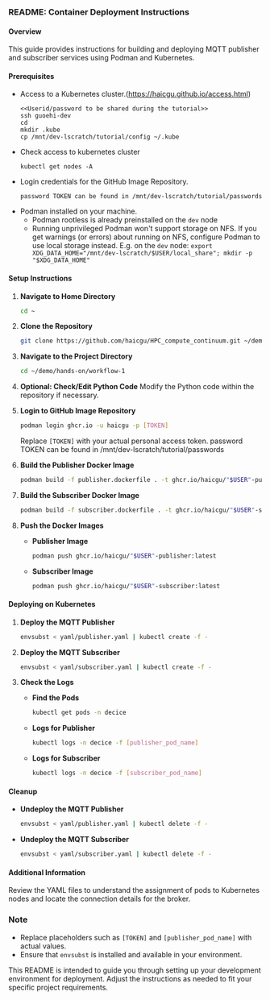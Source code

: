 
### README: Container Deployment Instructions

#### Overview
This guide provides instructions for building and deploying MQTT publisher and subscriber services using Podman and Kubernetes.

#### Prerequisites
- Access to a Kubernetes cluster.(https://haicgu.github.io/access.html)
    ```
    <<Userid/password to be shared during the tutorial>>
    ssh guoehi-dev
    cd
    mkdir .kube
    cp /mnt/dev-lscratch/tutorial/config ~/.kube
   ```
- Check access to kubernetes cluster
  ```
  kubectl get nodes -A
   ```
- Login credentials for the GitHub Image Repository.
     ```
    password TOKEN can be found in /mnt/dev-lscratch/tutorial/passwords
   ```
- Podman installed on your machine.
   - Podman rootless is already preinstalled on the `dev` node
   - Running unprivileged Podman won't support storage on NFS. If you get warnings (or errors) about running on NFS, configure Podman to use local storage instead. E.g. on the `dev` node: `export XDG_DATA_HOME="/mnt/dev-lscratch/$USER/local_share"; mkdir -p "$XDG_DATA_HOME"`

#### Setup Instructions

1. **Navigate to Home Directory**
   ```bash
   cd ~
   ```

2. **Clone the Repository**
   ```bash
   git clone https://github.com/haicgu/HPC_compute_continuum.git ~/demo/
   ```

3. **Navigate to the Project Directory**
   ```bash
   cd ~/demo/hands-on/workflow-1
   ```

4. **Optional: Check/Edit Python Code**
   Modify the Python code within the repository if necessary.

5. **Login to GitHub Image Repository**
   ```bash
   podman login ghcr.io -u haicgu -p [TOKEN]
   ```
   Replace `[TOKEN]` with your actual personal access token.
   password TOKEN can be found in /mnt/dev-lscratch/tutorial/passwords

7. **Build the Publisher Docker Image**
   ```bash
   podman build -f publisher.dockerfile . -t ghcr.io/haicgu/"$USER"-publisher:latest
   ```

8. **Build the Subscriber Docker Image**
   ```bash
   podman build -f subscriber.dockerfile . -t ghcr.io/haicgu/"$USER"-subscriber:latest
   ```

9. **Push the Docker Images**
   - **Publisher Image**
     ```bash
     podman push ghcr.io/haicgu/"$USER"-publisher:latest
     ```
   - **Subscriber Image**
     ```bash
     podman push ghcr.io/haicgu/"$USER"-subscriber:latest
     ```

#### Deploying on Kubernetes

1. **Deploy the MQTT Publisher**
   ```bash
   envsubst < yaml/publisher.yaml | kubectl create -f -
   ```

2. **Deploy the MQTT Subscriber**
   ```bash
   envsubst < yaml/subscriber.yaml | kubectl create -f -
   ```

3. **Check the Logs**
   - **Find the Pods**
     ```bash
     kubectl get pods -n decice
     ```
   - **Logs for Publisher**
     ```bash
     kubectl logs -n decice -f [publisher_pod_name]
     ```
   - **Logs for Subscriber**
     ```bash
     kubectl logs -n decice -f [subscriber_pod_name]
     ```

#### Cleanup

- **Undeploy the MQTT Publisher**
  ```bash
  envsubst < yaml/publisher.yaml | kubectl delete -f -
  ```

- **Undeploy the MQTT Subscriber**
  ```bash
  envsubst < yaml/subscriber.yaml | kubectl delete -f -
  ```

#### Additional Information

Review the YAML files to understand the assignment of pods to Kubernetes nodes and locate the connection details for the broker.

### Note
- Replace placeholders such as `[TOKEN]` and `[publisher_pod_name]` with actual values.
- Ensure that `envsubst` is installed and available in your environment.

This README is intended to guide you through setting up your development environment for deployment. Adjust the instructions as needed to fit your specific project requirements.
